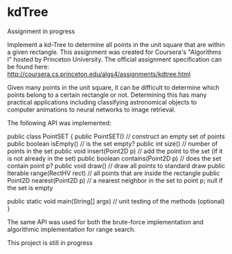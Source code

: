 # kdTree
Assignment in progress

Implement a kd-Tree to determine all points in the unit square that are within a given rectangle. This assignment was created for Coursera's "Algorithms I" hosted by Princeton University. The official assignment specification can be found here: http://coursera.cs.princeton.edu/algs4/assignments/kdtree.html

Given many points in the unit square, it can be difficult to determine which points belong to a certain rectangle or not. Determining this has many practical applications including classifying astronomical objects to computer animations to neural networks to image retrieval.


The following API was implemented:

   public class PointSET {
   public         PointSET()                               // construct an empty set of points 
   public           boolean isEmpty()                      // is the set empty? 
   public               int size()                         // number of points in the set 
   public              void insert(Point2D p)              // add the point to the set (if it is not already in the set)
   public           boolean contains(Point2D p)            // does the set contain point p? 
   public              void draw()                         // draw all points to standard draw 
   public Iterable<Point2D> range(RectHV rect)             // all points that are inside the rectangle 
   public           Point2D nearest(Point2D p)             // a nearest neighbor in the set to point p; null if the set is empty 

   public static void main(String[] args)                  // unit testing of the methods (optional) 
}

The same API was used for both the brute-force implementation and algorithmic implementation for range search.


This project is still in progress
